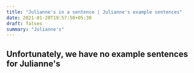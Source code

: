 ```yaml
---
title: "Julianne's in a sentence | Julianne's example sentences"
date: 2021-01-20T19:57:50+05:30
draft: falses
summary: "Julianne's"
---
```

## Unfortunately, we have no example sentences for Julianne's                 
